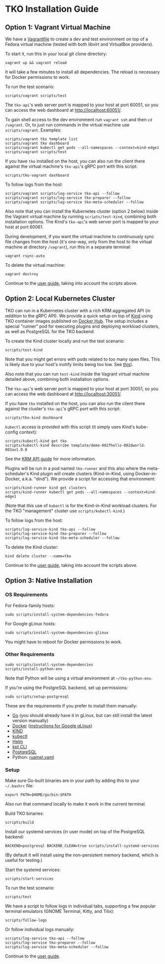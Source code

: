 TKO Installation Guide
======================

Option 1: Vagrant Virtual Machine
---------------------------------

We have a [Vagrantfile](https://www.vagrantup.com/) to create a dev and test environment
on top of a Fedora virtual machine (tested with both libvirt and VirtualBox providers).

To start it, run this in your local git clone directory:

    vagrant up && vagrant reload

It will take a few minutes to install all dependencies. The reload is necessary for Docker
permissions to work.

To run the test scenario:

    scripts/vagrant scripts/test

The `tko-api`'s web server port is mapped to your host at port 60051, so you can access
the web dashboard at [http://localhost:60051/](http://localhost:60051/).

To gain shell access to the dev environment run `vagrant ssh` and then `cd /vagrant`. Or,
to just run commands in the virtual machine use `scripts/vagrant`. Examples:

    scripts/vagrant tko template list
    scripts/vagrant tko dashboard
    scripts/vagrant kubectl get pods --all-namespaces --context=kind-edge1
    scripts/vagrant scripts/test

If you have `tko` installed on the host, you can also run the client there against the
virtual machine's `tko-api`'s gRPC port with this script:

    scripts/tko-vagrant dashboard

To follow logs from the host:

    scripts/vagrant scripts/log-service tko-api --follow
    scripts/vagrant scripts/log-service tko-preparer --follow
    scripts/vagrant scripts/log-service tko-meta-scheduler --follow

Also note that you can install the Kubernetes cluster (option 2 below) inside the Vagrant
virtual machine by running `scripts/test-kind`, combining both installation options. The
Kind's `tko-api`'s web server port is mapped to your host at port 60061.

During development, if you want the virtual machine to continuously sync file changes
from the host (it's one-way, only from the host to the virtual machine at directory
`/vagrant`), run this in a separate terminal:

    vagrant rsync-auto

To delete the virtual machine:

    vagrant destroy

Continue to the [user guide](USAGE.md), taking into account the scripts above.

Option 2: Local Kubernetes Cluster
----------------------------------

TKO can run in a Kubernetes cluster with a rich KRM aggregated API (in *addition* to the gRPC
API). We provide a quick setup on top of [Kind](https://kind.sigs.k8s.io/) using TKO container
images published on [Docker Hub](https://hub.docker.com/u/tliron). The setup includes a special
"runner" pod for executing plugins and deploying workload clusters, as well as PostgreSQL for
the TKO backend.

To create the Kind cluster locally and run the test scenario:

    scripts/test-kind

Note that you might get errors with pods related to too many open files. This is likely due to
your host's inotify limits being too low. See
[this](https://kind.sigs.k8s.io/docs/user/known-issues/#pod-errors-due-to-too-many-open-files)).

Also note that you can run `test-kind` inside the Vagrant virtual machine detailed above,
combining both installation options.

The `tko-api`'s web server port is mapped to your host at port 30051, so you can access
the web dashboard at [http://localhost:30051/](http://localhost:30051/).

If you have `tko` installed on the host, you can also run the client there against the
cluster's `tko-api`'s gRPC port with this script:

    scripts/tko-kind dashboard

`kubectl` access is provided with this script (it simply uses Kind's kube-config
context):

    scripts/kubectl-kind get tko
    scripts/kubectl-kind describe template/demo-002fhello-002dworld-003av1.0.0

See the [KRM API guide](KRM.md) for more information.

Plugins will be run in a pod named `tko-runner` and this also where the meta-scheduler's
Kind plugin will create clusters (Kind-in-Kind, using Docker-in-Docker, a.k.a. "dind").
We provide a script for accessing that environment:

    scripts/kind-runner kind get clusters
    scripts/kind-runner kubectl get pods --all-namespaces --context=kind-edge1

(Note that *this* use of `kubectl` is for the Kind-in-Kind workload clusters. For the
TKO "management" cluster use `scripts/kubectl-kind`.)

To follow logs from the host:

    scripts/log-service-kind tko-api --follow
    scripts/log-service-kind tko-preparer --follow
    scripts/log-service-kind tko-meta-scheduler --follow

To delete the Kind cluster:

    kind delete cluster --name=tko

Continue to the [user guide](USAGE.md), taking into account the scripts above.

Option 3: Native Installation
-----------------------------

### OS Requirements

For Fedora-family hosts:

    sudo scripts/install-system-dependencies-fedora

For Google gLinux hosts:

    sudo scripts/install-system-dependencies-glinux

You might have to reboot for Docker permissions to work.

### Other Requirements

    sudo scripts/install-system-dependencies
    scripts/install-python-env

Note that Python will be using a virtual environment at `~/tko-python-env`.

If you're using the PostgreSQL backend, set up permissions:

    sudo scripts/setup-postgresql

These are the requirements if you prefer to install them manually:

* [Go](https://g3doc.corp.google.com/go/g3doc/codelabs/getting-started.md)
  (you should already have it in gLinux, but can still install the latest version manually)
* [Docker](https://docs.docker.com/get-docker/) ([instructions for Google gLinux](http://go/installdocker))
* [KIND](https://kind.sigs.k8s.io/docs/user/quick-start/#installation)
* [kubectl](https://kubernetes.io/docs/tasks/tools/install-kubectl-linux/)
* [Helm](https://helm.sh/docs/intro/install/)
* [kpt CLI](https://kpt.dev/installation/kpt-cli)
* [PostgreSQL](https://www.postgresql.org/)
* Python: [ruamel.yaml](https://pypi.org/project/ruamel.yaml/)

### Setup

Make sure Go-built binaries are in your path by adding this to your `~/.bashrc` file:

    export PATH=$HOME/go/bin:$PATH

Also run that command locally to make it work in the current terminal.

Build TKO binaries:

    scripts/build

Install our systemd services (in user mode) on top of the PostgreSQL backend:

    BACKEND=postgresql BACKEND_CLEAN=true scripts/install-systemd-services

(By default it will install using the non-persistent memory backend, which is useful for
testing.)

Start the systemd services:

    scripts/start-services

To run the test scenario:

    scripts/test

We have a script to follow logs in individual tabs, supporting a few popular terminal
emulators (GNOME Terminal, Kitty, and Tilix):

    scripts/follow-logs

Or follow individual logs manually:

    scripts/log-service tko-api --follow
    scripts/log-service tko-preparer --follow
    scripts/log-service tko-meta-scheduler --follow

Continue to the [user guide](USAGE.md).